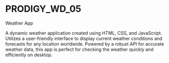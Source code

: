 # PRODIGY_WD_05

Weather App

A dynamic weather application created using HTML, CSS, and JavaScript. Utilizes a user-friendly interface to display current weather conditions and forecasts for any location worldwide. Powered by a robust API for accurate weather data, this app is perfect for checking the weather quickly and efficiently on desktop.
